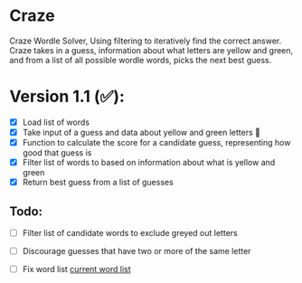 # Craze
Craze Wordle Solver, Using filtering to iteratively find the correct answer.
Craze takes in a guess, information about what letters are yellow and green, and from a list of all possible wordle words, picks the next best guess.

Version 1.1 (:white_check_mark:):
===================================
- [X] Load list of words
- [X] Take input of a guess and data about yellow and green letters :tada:
- [X] Function to calculate the score for a candidate guess, representing how good that guess is
- [X] Filter list of words to based on information about what is yellow and green
- [X] Return best guess from a list of guesses

Todo:
----
- [ ] Filter list of candidate words to exclude greyed out letters
- [ ] Discourage guesses that have two or more of the same letter
- [ ] Fix word list [current word list](https://gist.github.com/dracos/dd0668f281e685bad51479e5acaadb93)


